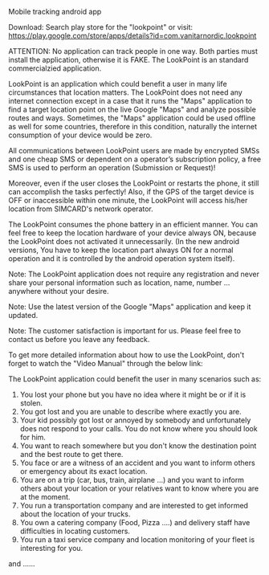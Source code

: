 Mobile tracking android app

Download: Search play store for the "lookpoint" or visit: https://play.google.com/store/apps/details?id=com.vanitarnordic.lookpoint



ATTENTION: No application can track people in one way. Both parties must install the application, otherwise it is FAKE. The LookPoint is an standard commercialzied application.


LookPoint is an application which could benefit a user in many life circumstances that location matters. The LookPoint does not need any internet connection except in a case that it runs the "Maps" application to find a target location point on the live Google "Maps" and analyze possible routes and ways. Sometimes, the "Maps" application could be used offline as well for some countries, therefore in this condition, naturally the internet consumption of your device would be zero.


All communications between LookPoint users are made by encrypted SMSs and one cheap SMS or dependent on a operator’s subscription policy, a free SMS is used to perform an operation (Submission or Request)!

Moreover, even if the user closes the LookPoint or restarts the phone, it still can accomplish the tasks perfectly! 
Also, if the GPS of the target device is OFF or inaccessible within one minute, the LookPoint will access his/her location from SIMCARD's network operator.

The LookPoint consumes the phone battery in an efficient manner. You can feel free to keep the location hardware of your device always ON, because the LookPoint does not activated it unnecessarily. (In the new android versions, You have to keep the location part always ON for a normal operation and it is controlled by the android operation system itself).

Note: The LookPoint application does not require any registration and never share your personal information such as location, name, number … anywhere without your desire.

Note: Use the latest version of the Google "Maps" application and keep it updated. 

Note: The customer satisfaction is important for us. Please feel free to contact us before you leave any feedback.

To get more detailed information about how to use the LookPoint, don't forget to watch the "Video Manual" through the below link:

The LookPoint application could benefit the user in many scenarios such as:

1) You lost your phone but you have no idea where it might be or if it is stolen.
2) You got lost and you are unable to describe where exactly you are.
3) Your kid possibly got lost or annoyed by somebody and unfortunately does not respond to your calls. You do not know where you should look for him.
4) You want to reach somewhere but you don't know the destination point and the best route to get there.
5) You face or are a witness of an accident and you want to inform others or emergency about its exact location.
6) You are on a trip (car, bus, train, airplane ...) and you want to inform others about your location or your relatives want to know where you are at the moment.
7) You run a transportation company and are interested to get informed about the location of your trucks.
8) You own a catering company (Food, Pizza ....) and delivery staff have difficulties in locating customers.
9) You run a taxi service company and location monitoring of your fleet is interesting for you.

and ......

